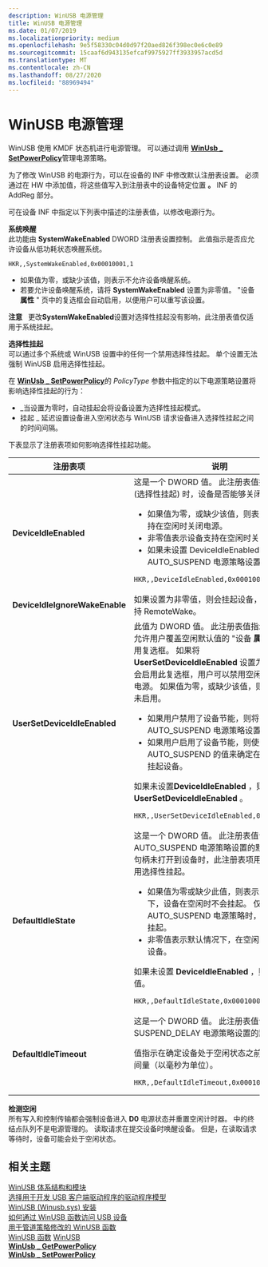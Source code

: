 ```yaml
---
description: WinUSB 电源管理
title: WinUSB 电源管理
ms.date: 01/07/2019
ms.localizationpriority: medium
ms.openlocfilehash: 9e5f58330c04d0d97f20aed826f398ec0e6c0e89
ms.sourcegitcommit: 15caaf6d943135efcaf9975927ff3933957acd5d
ms.translationtype: MT
ms.contentlocale: zh-CN
ms.lasthandoff: 08/27/2020
ms.locfileid: "88969494"
---
```

# <a name="winusb-power-management"></a>WinUSB 电源管理


WinUSB 使用 KMDF 状态机进行电源管理。 可以通过调用 [**WinUsb \_ SetPowerPolicy**](https://docs.microsoft.com/windows/desktop/api/winusb/nf-winusb-winusb_setpowerpolicy)管理电源策略。

为了修改 WinUSB 的电源行为，可以在设备的 INF 中修改默认注册表设置。 必须通过在 HW 中添加值，将这些值写入到注册表中的设备特定位置 **。** INF 的 AddReg 部分。

可在设备 INF 中指定以下列表中描述的注册表值，以修改电源行为。

<a href="" id="system-wake"></a>**系统唤醒**  
此功能由 **SystemWakeEnabled** DWORD 注册表设置控制。 此值指示是否应允许设备从低功耗状态唤醒系统。

```INF
HKR,,SystemWakeEnabled,0x00010001,1
```

-   如果值为零，或缺少该值，则表示不允许设备唤醒系统。
-   若要允许设备唤醒系统，请将 **SystemWakeEnabled** 设置为非零值。 "设备 **属性** " 页中的复选框会自动启用，以便用户可以重写该设置。

**注意**   更改**SystemWakeEnabled**设置对选择性挂起没有影响，此注册表值仅适用于系统挂起。

 

<a href="" id="selective-suspend"></a>**选择性挂起**  
可以通过多个系统或 WinUSB 设置中的任何一个禁用选择性挂起。 单个设置无法强制 WinUSB 启用选择性挂起。

在 [**WinUsb \_ SetPowerPolicy**](https://docs.microsoft.com/windows/desktop/api/winusb/nf-winusb-winusb_setpowerpolicy)的 *PolicyType* 参数中指定的以下电源策略设置将影响选择性挂起的行为：

-   \_当设置为零时，自动挂起会将设备设置为选择性挂起模式。
-   挂起 \_ 延迟设置设备进入空闲状态与 WinUSB 请求设备进入选择性挂起之间的时间间隔。

下表显示了注册表项如何影响选择性挂起功能。

<table>
<colgroup>
<col width="50%" />
<col width="50%" />
</colgroup>
<thead>
<tr class="header">
<th>注册表项</th>
<th>说明</th>
</tr>
</thead>
<tbody>
<tr class="odd">
<td><strong>DeviceIdleEnabled</strong></td>
<td>这是一个 DWORD 值。 此注册表值指示在空闲 (选择性挂起) 时，设备是否能够关闭电源。
<ul>
<li>如果值为零，或缺少该值，则表示设备不支持在空闲时关闭电源。</li>
<li>非零值表示设备支持在空闲时关闭电源。</li>
<li>如果未设置 DeviceIdleEnabled，则将忽略 AUTO_SUSPEND 电源策略设置的值。</li>
</ul>
<pre class="syntax" space="preserve"><code class="language-INF">HKR,,DeviceIdleEnabled,0x00010001,1</code></pre></td>
</tr>
<tr class="even">
<td><strong>DeviceIdleIgnoreWakeEnable</strong></td>
<td>如果设置为非零值，则会挂起设备，即使它不支持 RemoteWake。</td>
</tr>
<tr class="odd">
<td><strong>UserSetDeviceIdleEnabled</strong></td>
<td>此值为 DWORD 值。 此注册表值指示是否应在允许用户覆盖空闲默认值的 "设备 <strong>属性</strong> " 页中启用复选框。 如果将 <strong>UserSetDeviceIdleEnabled</strong> 设置为非零值，则会启用此复选框，用户可以禁用空闲时关闭设备电源。 如果值为零，或缺少该值，则指示复选框未启用。
<ul>
<li>如果用户禁用了设备节能，则将忽略 AUTO_SUSPEND 电源策略设置的值。</li>
<li>如果用户启用了设备节能，则使用 AUTO_SUSPEND 的值来确定在空闲时是否挂起设备。</li>
</ul>
<p>如果未设置<strong>DeviceIdleEnabled</strong> ，则将忽略<strong>UserSetDeviceIdleEnabled</strong> 。</p>
<pre class="syntax" space="preserve"><code class="language-INF">HKR,,UserSetDeviceIdleEnabled,0x00010001,1</code></pre></td>
</tr>
<tr class="even">
<td><strong>DefaultIdleState</strong></td>
<td>这是一个 DWORD 值。 此注册表值设置 AUTO_SUSPEND 电源策略设置的默认值。 当句柄未打开到设备时，此注册表项用于启用或禁用选择性挂起。
<ul>
<li>如果值为零或缺少此值，则表示默认情况下，设备在空闲时不会挂起。 仅当启用了 AUTO_SUSPEND 电源策略时，才允许设备挂起。</li>
<li>非零值表示默认情况下，在空闲时允许挂起设备。</li>
</ul>
<p>如果未设置 <strong>DeviceIdleEnabled</strong> ，则忽略此值。</p>
<pre class="syntax" space="preserve"><code class="language-INF">HKR,,DefaultIdleState,0x00010001,1</code></pre></td>
</tr>
<tr class="odd">
<td><strong>DefaultIdleTimeout</strong></td>
<td>这是一个 DWORD 值。 此注册表值设置 SUSPEND_DELAY 电源策略设置的默认状态。
<p>值指示在确定设备处于空闲状态之前要等待的时间量（以毫秒为单位）。</p>
<pre class="syntax" space="preserve"><code class="language-INF">HKR,,DefaultIdleTimeout,0x00010001,100</code></pre></td>
</tr>
</tbody>
</table>

 

<a href="" id="detecting-idle"></a>**检测空闲**  
所有写入和控制传输都会强制设备进入 **D0** 电源状态并重置空闲计时器。 中的终结点队列不是电源管理的。 读取请求在提交设备时唤醒设备。 但是，在读取请求等待时，设备可能会处于空闲状态。

## <a name="related-topics"></a>相关主题
[WinUSB 体系结构和模块](winusb-architecture.md)  
[选择用于开发 USB 客户端驱动程序的驱动程序模型](winusb-considerations.md)  
[WinUSB (Winusb.sys) 安装](winusb-installation.md)  
[如何通过 WinUSB 函数访问 USB 设备](using-winusb-api-to-communicate-with-a-usb-device.md)  
[用于管道策略修改的 WinUSB 函数](winusb-functions-for-pipe-policy-modification.md)  
[WinUSB 函数](https://docs.microsoft.com/previous-versions/windows/hardware/drivers/ff540046(v=vs.85)#winusb)  
[WinUSB](winusb.md)  
[**WinUsb \_ GetPowerPolicy**](https://docs.microsoft.com/windows/desktop/api/winusb/nf-winusb-winusb_getpowerpolicy)  
[**WinUsb \_ SetPowerPolicy**](https://docs.microsoft.com/windows/desktop/api/winusb/nf-winusb-winusb_setpowerpolicy)  



